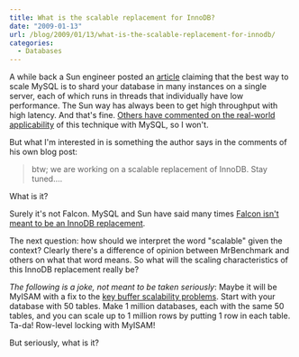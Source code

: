 ```yaml
---
title: What is the scalable replacement for InnoDB?
date: "2009-01-13"
url: /blog/2009/01/13/what-is-the-scalable-replacement-for-innodb/
categories:
  - Databases
---
```

A while back a Sun engineer posted an [article][1] claiming that the best way to scale MySQL is to shard your database in many instances on a single server, each of which runs in threads that individually have low performance. The Sun way has always been to get high throughput with high latency. And that's fine. [Others have commented on the real-world applicability][2] of this technique with MySQL, so I won't.

But what I'm interested in is something the author says in the comments of his own blog post:

> btw; we are working on a scalable replacement of InnoDB. Stay tuned....

What is it?

Surely it's not Falcon. MySQL and Sun have said many times [Falcon isn't meant to be an InnoDB replacement][3].

The next question: how should we interpret the word "scalable" given the context? Clearly there's a difference of opinion between MrBenchmark and others on what that word means. So what will the scaling characteristics of this InnoDB replacement really be?

*The following is a joke, not meant to be taken seriously*: Maybe it will be MyISAM with a fix to the [key buffer scalability problems][4]. Start with your database with 50 tables. Make 1 million databases, each with the same 50 tables, and you can scale up to 1 million rows by putting 1 row in each table. Ta-da! Row-level locking with MyISAM!

But seriously, what is it?

 [1]: http:/http://www.xaprb.com/blogs.sun.com/mrbenchmark/entry/scaling_mysql_on_a_256
 [2]: http://www.mysqlperformanceblog.com/2008/11/11/scaling-to-256-way-the-sun-way/
 [3]: http://www.google.com/search?q=falcon+innodb+replace
 [4]: http://www.mysqlperformanceblog.com/2008/11/26/using-multiple-key-caches-for-myisam-scalability/
